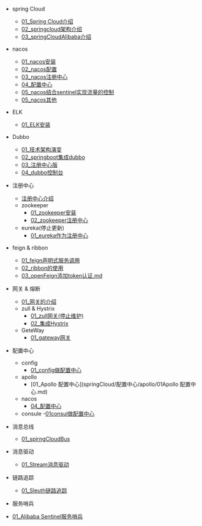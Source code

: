 
[//]: &lt;> "springCloud全家桶介绍"
- spring Cloud
  - [01_Spring Cloud介绍](springCloud/01SpringCloud介绍.md)
  - [02_springcloud架构介绍](springCloud/02springcloud架构介绍.md)
  - [03_springCloudAlibaba介绍](springCloud/springCloudAlibaba/介绍.md)

- nacos
  - [01_nacos安装](springCloud/nacos/nacos安装.md)
  - [02_nacos配置](springCloud/nacos/nacos配置.md)
  - [03_nacos注册中心](springCloud/nacos/nacos注册中心.md)
  - [04_配置中心](springCloud/nacos/nacos配置中心.md)
  - [05_nacos结合sentinel实现流量的控制](springCloud/nacos/nacos结合sentinel实现流量的控制.md)
  - [05_nacos其他](springCloud/nacos/nacos其他.md)


- ELK
  - [01_ELK安装](springCloud/ELK/01EKL安装.md)

- Dubbo
  - [01_技术架构演变](springCloud/dubbo/01技术架构演变.md)
  - [02_springboot集成dubbo](springCloud/dubbo/02springboot集成dubbo.md)
  - [03_注册中心版](springCloud/dubbo/03注册中心版.md)
  - [04_dubbo控制台](springCloud/dubbo/04dubbo控制台.md)

- 注册中心
  - [注册中心介绍](springCloud/springCloudAlibaba/注册中心.md) 
  - zookeeper
    - [01_zookeeper安装](springCloud/注册中心/zookeeper/01zookeeper安装.md)
    - [02_zookeeper注册中心](springCloud/注册中心/zookeeper/02注册中心.md)
  - eureka(停止更新)
    - [01_eureka作为注册中心](springCloud/注册中心/eureka/01注册中心.md)


- feign & ribbon
  - [01_feign声明式服务调用](springCloud/feign&ribbon/01声明式服务调用.md)
  - [02_ribbon的使用](springCloud/feign&ribbon/02ribbon的使用.md)
  - [03_openFeign添加token认证.md](springCloud/feign&ribbon/03openFeign添加token认证.md)

- 网关 & 熔断
  - [01_网关的介绍](springCloud/网关/01网关的介绍.md)
  - zull & Hystrix
    - [01_zull网关(停止维护)](springCloud/网关/01zull网关.md)
    - [02_集成Hystrix](springCloud/网关/zull/02集成Hystrix.md)
  - GeteWay
    - [01_gateway网关](springCloud/网关/Gateway/01gateway网关.md)


- 配置中心
  - config
    - [01_config做配置中心](springCloud/配置中心/config/01config做配置中心.md)
  - apollo
    - [01_Apollo 配置中心](springCloud/配置中心/apollo/01Apollo 配置中心.md)
  - nacos
    - [04_配置中心](springCloud/nacos/nacos配置中心.md)
  - consule
    -[01consul做配置中心](springCloud/配置中心/consul/01consul做配置中心.md)

- 消息总线
  - [01_spirngCloudBus](springCloud/消息总线/01spirngCloudBus.md)

- 消息驱动
  - [01_Stream消息驱动](springCloud/消息驱动/01Stream消息驱动.md)

- 链路追踪
  - [01_Sleuth链路追踪](springCloud/链路追踪/01Sleuth链路追踪.md)

- 服务哨兵
 - [01_Alibaba Sentinel服务哨兵](springCloud/服务哨兵/AlibabaSentinel服务哨兵.md)